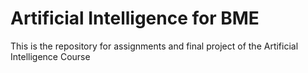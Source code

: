 # Artificial Intelligence for BME
This is the repository for assignments and final project of the Artificial Intelligence Course
